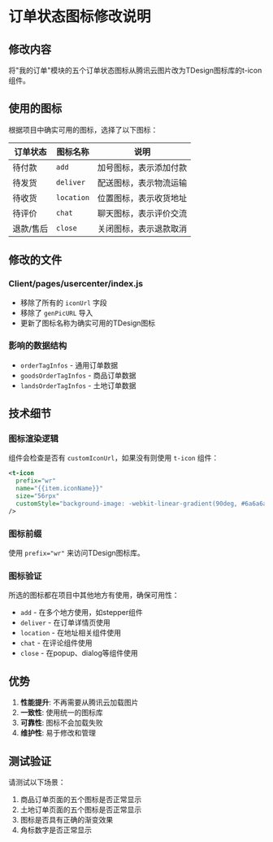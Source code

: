 # 订单状态图标修改说明

## 修改内容

将"我的订单"模块的五个订单状态图标从腾讯云图片改为TDesign图标库的t-icon组件。

## 使用的图标

根据项目中确实可用的图标，选择了以下图标：

| 订单状态 | 图标名称 | 说明 |
|----------|----------|------|
| 待付款 | `add` | 加号图标，表示添加付款 |
| 待发货 | `deliver` | 配送图标，表示物流运输 |
| 待收货 | `location` | 位置图标，表示收货地址 |
| 待评价 | `chat` | 聊天图标，表示评价交流 |
| 退款/售后 | `close` | 关闭图标，表示退款取消 |

## 修改的文件

### Client/pages/usercenter/index.js

- 移除了所有的 `iconUrl` 字段
- 移除了 `genPicURL` 导入
- 更新了图标名称为确实可用的TDesign图标

### 影响的数据结构

- `orderTagInfos` - 通用订单数据
- `goodsOrderTagInfos` - 商品订单数据  
- `landsOrderTagInfos` - 土地订单数据

## 技术细节

### 图标渲染逻辑
组件会检查是否有 `customIconUrl`，如果没有则使用 `t-icon` 组件：

```xml
<t-icon
  prefix="wr"
  name="{{item.iconName}}"
  size="56rpx"
  customStyle="background-image: -webkit-linear-gradient(90deg, #6a6a6a 0%,#929292 100%);-webkit-background-clip: text;-webkit-text-fill-color: transparent;"
/>
```

### 图标前缀
使用 `prefix="wr"` 来访问TDesign图标库。

### 图标验证
所选的图标都在项目中其他地方有使用，确保可用性：
- `add` - 在多个地方使用，如stepper组件
- `deliver` - 在订单详情页使用  
- `location` - 在地址相关组件使用
- `chat` - 在评论组件使用
- `close` - 在popup、dialog等组件使用

## 优势

1. **性能提升**: 不再需要从腾讯云加载图片
2. **一致性**: 使用统一的图标库
3. **可靠性**: 图标不会加载失败
4. **维护性**: 易于修改和管理

## 测试验证

请测试以下场景：
1. 商品订单页面的五个图标是否正常显示
2. 土地订单页面的五个图标是否正常显示
3. 图标是否具有正确的渐变效果
4. 角标数字是否正常显示 